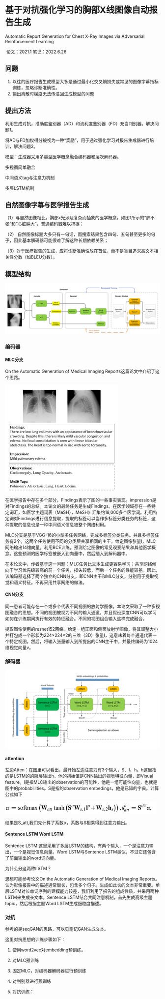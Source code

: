 # 基于对抗强化学习的胸部X线图像自动报告生成

Automatic Report Generation for Chest X-Ray Images via Adversarial Reinforcement Learning

​																																						论文：2021.1 笔记：2022.6.26

## 问题

1. 以往的医疗报告生成模型大多是通过最小化交叉熵损失或常见的图像字幕指标训练，忽略诊断准确性。
2. 输出离散时梯度无法传递回生成模型的问题

## 提出方法

利用生成对抗，准确度鉴别器（AD）和流利度鉴别器（FD）充当判别器。解决问题1。

将AD与FD加权得分被视为一种“奖励”，用于通过强化学习对报告生成器进行培训，解决问题2。

模型：生成器采用多类型医学概念融合编码器和层次解码器。

多视图简单融合

中间语义tag与注意力机制

多层LSTM机制

## 自然图像字幕与医学报告生成

（1）与自然图像相比，胸部x光涉及复杂而抽象的医学概念，如图1所示的“肺不张”和“心脏肿大”，普通编码器难以捕捉；

（2） 自然图像标题大多只有一句话，而搜索结果包含四句、五句甚至更多的句子，因此基本解码器可能很难了解这种长期依赖关系；

（3）对于医疗报告的生成，应将诊断准确性放在首位，而不是盲目追求高文本相关性分数（如BLEU分数）。

## 模型结构

![image-20220626170344842](../image/image-20220626170344842.png)

### 编码器

#### MLC分支

On the Automatic Generation of Medical Imaging Reports这篇论文中介绍了这个思路。

<img src="../image/image-20220626120017998.png" alt="image-20220626120017998" style="zoom:50%;" />

在医学报告中存在多个部分，Findings表示了图的一些事实表现。impression是对Findings的总结。本论文的最终任务是生成Findings。在医学领域存在一些特定词汇，如医学主题词表（MeSH），MeSH》汇集约18,000多个医学词。利用特定词对Findings进行信息提取，提取的标签可以当作多标签分类任务的标签，这种提取的信息也是一种中间语义信息被整个网络利用。

MLC分支是基于VGG-16的小型多任务网络，完成多标签分类任务。并且多标签任务有2个，这两个任务使用不同的分类层共享相同的主干。给定图像张量I，MLC网络输出14维向量。利用BCE训练。预测给定图像的常见观察结果和其他医学概念。这些预测的医学标签被嵌入到向量中，然后插入到解码器中。



在本论文中，作者基于这一问题：MLC任务比文本生成更容易学习；共享网络倾向于学习优先级较高的前一个任务，损失较低，而后一个任务的性能较差。因此，该编码器选择了两个独立的CNN分支，即CNN主干和MLC分支，分别用于提取视觉和语义特征。不再采用共享网络的做法。



#### CNN分支

同一患者可能存在一个或多个代表不同视图的放射学图像。本论文采取了一种多视图融合的思想。不同的视图被视为不同的输入通道，并且假设深度CNN可以学习如何在训练期间执行有效的特征融合。不同的视图组合输入这样完成融合。

提取图像使用的resnet152网络。给定一组正面和侧面放射学图像，将其调整大小并打包成一个形状为224×224×2的三维（3D）张量I，这意味着每个通道代表一个特定视图。然后，将输入张量输入到所提出的CNN主干中，并最终编码为1024维视觉向量v。

### 解码器

![image-20220626204006863](../image/image-20220626204006863.png)

#### attention

左边Atten：在图里可以看出，最开始左边注意力有3个输入，S、I、h。h这里指的是LSTM的的隐层输出h，他的初始值是CNN输出的视觉特征向量，即Visual feature。I是指MLC输出的observation的可能性，他是一组可能性向量，也就是图中的probablilities。S是指的observation embedings，他是已知的字典。计算公式如下

<img src="../image/image-20220627174122246.png" alt="image-20220627174122246" style="zoom: 67%;" />

结果是S_att,我们先计算了系数α，系数与S相乘得到注意力输出。

#### Sentence LSTM Word LSTM

Sentence LSTM 这里采用了多层LSTM的结构，有两个输入，一个是注意力输出，一个是视觉信息向量。Word LSTM与Sentence LSTM类似，不过它还包含了前面输出的word词向量。

为什么分这两种LSTM？

思想可能参考论文On the Automatic Generation of Medical Imaging Reports。认为影像报告中的描述通常很长，包含多个句子。生成如此长的文本非常重要。单层LSTM对长单词序列的建模能力较差，我们利用了报告的组成性质，并采用两种LSTM来生成长文本。Sentence LSTM结合共同注意机制，首先生成高级主题 topic，然后根据主题Word LSTM生成细粒度描述。





### 对抗

参考的是seqGAN的思路，可以见笔记GAN生成文本。

这里对抗思想的训练步骤如下：

1. 使用word2vec对embedding预训练。

2. 对MLC预训练

3. 固定MLC，对编码器解码器进行预训练

4. 对判别器进行预训练

5. 对抗训练：

   

